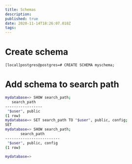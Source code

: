 ```yaml
---
title: Schemas
description: 
published: true
date: 2020-11-14T18:26:07.018Z
tags: 
---
```


# Create schema

```pgsql
[local]postgres@postgres=# CREATE SCHEMA myschema;
```


# Add schema to search path


```bash
mydatabase=> SHOW search_path;
   search_path
-----------------
 "$user", public
(1 row)
mydatabase=> SET search_path TO "$user", public, config;
SET
mydatabase=> SHOW search_path;
       search_path
-------------------------
 "$user", public, config
(1 row)

mydatabase=>
```